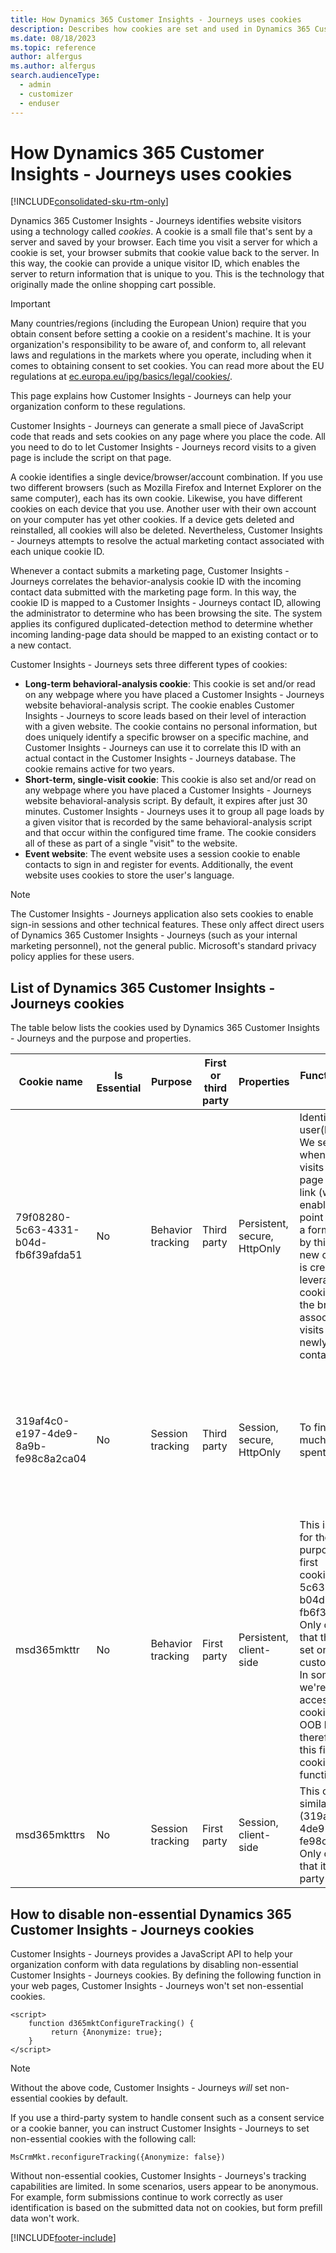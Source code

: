 ```yaml
---
title: How Dynamics 365 Customer Insights - Journeys uses cookies
description: Describes how cookies are set and used in Dynamics 365 Customer Insights - Journeys.
ms.date: 08/18/2023
ms.topic: reference
author: alfergus
ms.author: alfergus
search.audienceType: 
  - admin
  - customizer
  - enduser
---
```


# How Dynamics 365 Customer Insights - Journeys uses cookies

[!INCLUDE[consolidated-sku-rtm-only](./includes/consolidated-sku-rtm-only.md)]

Dynamics 365 Customer Insights - Journeys identifies website visitors using a technology called *cookies*. A cookie is a small file that's sent by a server and saved by your browser. Each time you visit a server for which a cookie is set, your browser submits that cookie value back to the server. In this way, the cookie can provide a unique visitor ID, which enables the server to return information that is unique to you. This is the technology that originally made the online shopping cart possible.

> [!IMPORTANT]
> Many countries/regions (including the European Union) require that you obtain consent before setting a cookie on a resident's machine. It is your organization's responsibility to be aware of, and conform to, all relevant laws and regulations in the markets where you operate, including when it comes to obtaining consent to set cookies. You can read more about the EU regulations at [ec.europa.eu/ipg/basics/legal/cookies/](https://ec.europa.eu/ipg/basics/legal/cookies/).
> 
> This page explains how Customer Insights - Journeys can help your organization conform to these regulations.

Customer Insights - Journeys can generate a small piece of JavaScript code that reads and sets cookies on any page where you place the code. All you need to do to let Customer Insights - Journeys record visits to a given page is include the script on that page.

A cookie identifies a single device/browser/account combination. If you use two different browsers (such as Mozilla Firefox and Internet Explorer on the same computer), each has its own cookie. Likewise, you have different cookies on each device that you use. Another user with their own account on your computer has yet other cookies. If a device gets deleted and reinstalled, all cookies will also be deleted. Nevertheless, Customer Insights - Journeys attempts to resolve the actual marketing contact associated with each unique cookie ID.

Whenever a contact submits a marketing page, Customer Insights - Journeys correlates the behavior-analysis cookie ID with the incoming contact data submitted with the marketing page form. In this way, the cookie ID is mapped to a Customer Insights - Journeys contact ID, allowing the administrator to determine who has been browsing the site. The system applies its configured duplicated-detection method to determine whether incoming landing-page data should be mapped to an existing contact or to a new contact.

Customer Insights - Journeys sets three different types of cookies:

- **Long-term behavioral-analysis cookie**: This cookie is set and/or read on any webpage where you have placed a Customer Insights - Journeys website behavioral-analysis script. The cookie enables Customer Insights - Journeys to score leads based on their level of interaction with a given website. The cookie contains no personal information, but does uniquely identify a specific browser on a specific machine, and Customer Insights - Journeys can use it to correlate this ID with an actual contact in the Customer Insights - Journeys database. The cookie remains active for two years.
- **Short-term, single-visit cookie**: This cookie is also set and/or read on any webpage where you have placed a Customer Insights - Journeys website behavioral-analysis script. By default, it expires after just 30 minutes. Customer Insights - Journeys uses it to group all page loads by a given visitor that is recorded by the same behavioral-analysis script and that occur within the configured time frame. The cookie considers all of these as part of a single &quot;visit&quot; to the website.
- **Event website**: The event website uses a session cookie to enable contacts to sign in and register for events. Additionally, the event website uses cookies to store the user's language.

> [!NOTE]
> The Customer Insights - Journeys application also sets cookies to enable sign-in sessions and other technical features. These only affect direct users of Dynamics 365 Customer Insights - Journeys (such as your internal marketing personnel), not the general public. Microsoft&#39;s standard privacy policy applies for these users.

## List of Dynamics 365 Customer Insights - Journeys cookies

The table below lists the cookies used by Dynamics 365 Customer Insights - Journeys and the purpose and properties.

| Cookie name | Is Essential | Purpose | First or third party | Properties | Function (Purpose detail) | Source URL/JS |
|---|---|---|---|---|---|---|
| 79f08280-5c63-4331-b04d-fb6f39afda51 | No | Behavior tracking | Third party | Persistent, secure, HttpOnly | Identifies end user(by browser).   We set this cookie when end user visits a marketing page or a select a link   (with tracking enabled). At some point of time, when a form is submitted by this end user, a new   contact/lead is created and we leverage the cookie available in the browser   to associate previous visits with the newly generated contact/lead. | This cookie is set by the   service. URL differs for each customer org. It can be seen in the tracking/form loader code: &lt;div class="d365-mkt-config" style="display:none" data-website-id="{websiteid}" data-hostname={GUID}.svc.dynamics.com&gt;&lt;/div&gt; |
| 319af4c0-e197-4de9-8a9b-fe98c8a2ca04 | No | Session tracking | Third party | Session, secure, HttpOnly | To find out how much time user spent on the page | This cookie is set by the   service. URL differs for each customer org. It can be seen in the   tracking/form loader code: &lt;div class="d365-mkt-config" style="display:none" data-website-id="{websiteid}" data-hostname=**"**{GUID }.svc.dynamics.com"&gt;&lt;/div&gt;
| msd365mkttr | No | Behavior tracking | First party | Persistent, client-side | This is being used for the same   purpose as the first cookie(79f08280-5c63-4331-b04d-fb6f39afda51). Only   difference is that this cookie is set on the customer domain. In   some cases, we're unable to access third party cookies (ex: safari OOB blocks) therefore we set this first party cookie to keep   functionality.| Set by the form loader or website tracking   script |
| msd365mkttrs | No | Session tracking | First party | Session, client-side | This cookie is similar to   (319af4c0-e197-4de9-8a9b-fe98c8a2ca04). Only difference is that it's a first   party cookie | Set by the form loader or   website tracking script |

## How to disable non-essential Dynamics 365 Customer Insights - Journeys cookies

Customer Insights - Journeys provides a JavaScript API to help your organization conform with data regulations by disabling non-essential Customer Insights - Journeys cookies. By defining the following function in your web pages, Customer Insights - Journeys won't set non-essential cookies.

```
<script>
    function d365mktConfigureTracking() {
         return {Anonymize: true};
    }
</script>
```

> [!NOTE]
> Without the above code, Customer Insights - Journeys *will* set non-essential cookies by default.

If you use a third-party system to handle consent such as a consent service or a cookie banner, you can instruct Customer Insights - Journeys to set non-essential cookies with the following call:

```
MsCrmMkt.reconfigureTracking({Anonymize: false})
```

Without non-essential cookies, Customer Insights - Journeys's tracking capabilities are limited. In some scenarios, users appear to be anonymous. For example, form submissions continue to work correctly as user identification is based on the submitted data not on cookies, but form prefill data won't work.

[!INCLUDE[footer-include](./includes/footer-banner.md)]
